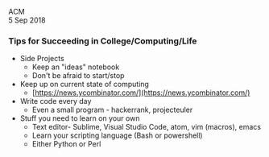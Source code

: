 ACM  
5 Sep 2018  

### Tips for Succeeding in College/Computing/Life
* Side Projects
    * Keep an "ideas" notebook
    * Don't be afraid to start/stop
* Keep up on current state of computing
    * [https://news.ycombinator.com/](https://news.ycombinator.com/)
* Write code every day
    * Even a small program - hackerrank, projecteuler
* Stuff you need to learn on your own
    * Text editor- Sublime, Visual Studio Code, atom, vim (macros), emacs
    * Learn your scripting language (Bash or powershell)
    * Either Python or Perl
